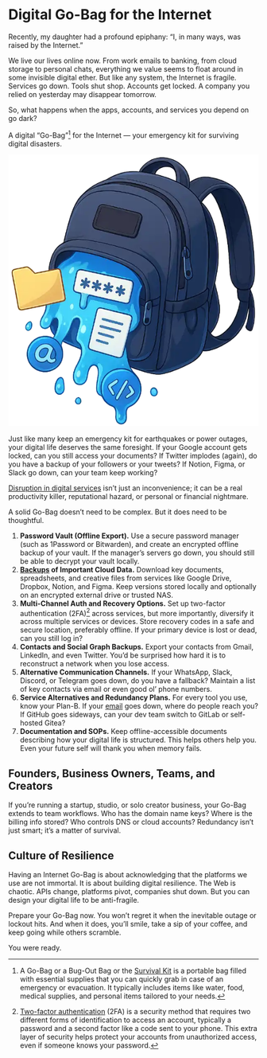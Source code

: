 # Digital Go-Bag for the Internet

Recently, my daughter had a profound epiphany: “I, in many ways, was raised by the Internet.”

We live our lives online now. From work emails to banking, from cloud storage to personal chats, everything we value seems to float around in some invisible digital ether. But like any system, the Internet is fragile. Services go down. Tools shut shop. Accounts get locked. A company you relied on yesterday may disappear tomorrow.

So, what happens when the apps, accounts, and services you depend on go dark?

A digital “Go-Bag”[^GoBag] for the Internet — your emergency kit for surviving digital disasters.

<img class="medium right" src="/static/2025/go-bag-digital.webp" alt="Digital Go-Bag">

Just like many keep an emergency kit for earthquakes or power outages, your digital life deserves the same foresight. If your Google account gets locked, can you still access your documents? If Twitter implodes (again), do you have a backup of your followers or your tweets? If Notion, Figma, or Slack go down, can your team keep working?

[Disruption in digital services](/2024/crowdstrike-fire-sale/) isn’t just an inconvenience; it can be a real productivity killer, reputational hazard, or personal or financial nightmare.

A solid Go-Bag doesn’t need to be complex. But it does need to be thoughtful.

1. **Password Vault (Offline Export).** Use a secure password manager (such as 1Password or Bitwarden), and create an encrypted offline backup of your vault. If the manager’s servers go down, you should still be able to decrypt your vault locally.
2. **[Backups](/2021/backup/) of Important Cloud Data.** Download key documents, spreadsheets, and creative files from services like Google Drive, Dropbox, Notion, and Figma. Keep versions stored locally and optionally on an encrypted external drive or trusted NAS.
3. **Multi-Channel Auth and Recovery Options.** Set up two-factor authentication (2FA)[^2FA] across services, but more importantly, diversify it across multiple services or devices. Store recovery codes in a safe and secure location, preferably offline. If your primary device is lost or dead, can you still log in?
4. **Contacts and Social Graph Backups.** Export your contacts from Gmail, LinkedIn, and even Twitter. You’d be surprised how hard it is to reconstruct a network when you lose access.
5. **Alternative Communication Channels.** If your WhatsApp, Slack, Discord, or Telegram goes down, do you have a fallback? Maintain a list of key contacts via email or even good ol’ phone numbers.
6. **Service Alternatives and Redundancy Plans.** For every tool you use, know your Plan-B. If your [email](/2024/email/) goes down, where do people reach you? If GitHub goes sideways, can your dev team switch to GitLab or self-hosted Gitea?
7. **Documentation and SOPs.** Keep offline-accessible documents describing how your digital life is structured. This helps others help you. Even your future self will thank you when memory fails.

## Founders, Business Owners, Teams, and Creators

If you’re running a startup, studio, or solo creator business, your Go-Bag extends to team workflows. Who has the domain name keys? Where is the billing info stored? Who controls DNS or cloud accounts? Redundancy isn’t just smart; it’s a matter of survival.

## Culture of Resilience

Having an Internet Go-Bag is about acknowledging that the platforms we use are not immortal. It is about building digital resilience. The Web is chaotic. APIs change, platforms pivot, companies shut down. But you can design your digital life to be anti-fragile.

Prepare your Go-Bag now. You won’t regret it when the inevitable outage or lockout hits. And when it does, you’ll smile, take a sip of your coffee, and keep going while others scramble.

You were ready.

[^GoBag]: A Go-Bag or a Bug-Out Bag or the [Survival Kit](https://en.wikipedia.org/wiki/Survival_kit) is a portable bag filled with essential supplies that you can quickly grab in case of an emergency or evacuation. It typically includes items like water, food, medical supplies, and personal items tailored to your needs.

[^2FA]: [Two-factor authentication](https://en.wikipedia.org/wiki/Multi-factor_authentication) (2FA) is a security method that requires two different forms of identification to access an account, typically a password and a second factor like a code sent to your phone. This extra layer of security helps protect your accounts from unauthorized access, even if someone knows your password.